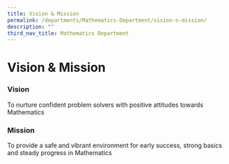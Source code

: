 ```yaml
---
title: Vision & Mission
permalink: /departments/Mathematics-Department/vision-n-mission/
description: ""
third_nav_title: Mathematics Department
---
```

# Vision & Mission
### Vision

To nurture confident problem solvers with positive attitudes towards Mathematics

### Mission

To provide a safe and vibrant environment for early success, strong basics and steady progress in Mathematics